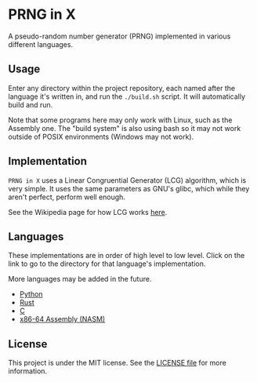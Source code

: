 # PRNG in X

A pseudo-random number generator (PRNG) implemented in various different languages.

## Usage

Enter any directory within the project repository, each named after the language it's written in, and run the `./build.sh` script. It will automatically build and run.

Note that some programs here may only work with Linux, such as the Assembly one. The "build system" is also using bash so it may not work outside of POSIX environments (Windows may not work).

## Implementation

`PRNG in X` uses a Linear Congruential Generator (LCG) algorithm, which is very simple. It uses the same parameters as GNU's glibc, which while they aren't perfect, perform well enough.

See the Wikipedia page for how LCG works [here](https://en.wikipedia.org/wiki/Linear_congruential_generator).

## Languages

These implementations are in order of high level to low level. Click on the link to go to the directory for that language's implementation.

More languages may be added in the future.

- [Python](python/)
- [Rust](rust/)
- [C](C/)
- [x86-64 Assembly (NASM)](assembly/)

## License

This project is under the MIT license. See the [LICENSE file](LICENSE) for more information.
